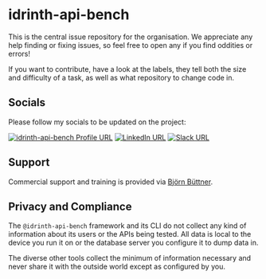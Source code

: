 # idrinth-api-bench

This is the central issue repository for the organisation.
We appreciate any help finding or fixing issues, so feel free to
open any if you find oddities or errors!

If you want to contribute, have a look at the labels, they tell
both the size and difficulty of a task, as well as what repository
to change code in.

## Socials

Please follow my socials to be updated on the project:

[![idrinth-api-bench Profile URL](https://img.shields.io/badge/npm-CB3837?style=for-the-badge&logo=npm&logoColor=white)](https://www.npmjs.com/~idrinth-api-bench)
[![LinkedIn URL](https://img.shields.io/badge/LinkedIn-0077B5?style=for-the-badge&logo=linkedin&logoColor=white)](https://www.linkedin.com/groups/9588634/)
[![Slack URL](https://img.shields.io/badge/Slack-4A154B?style=for-the-badge&logo=slack&logoColor=white)](https://idrinth-api-bench.slack.com/join/shared_invite/zt-2f4zmw2sz-c3etHzCFq3LtZpkR15xXMA#/shared-invite/email)

## Support

Commercial support and training is provided via
[Björn Büttner](https://bjoern-buettner.me).

## Privacy and Compliance

The `@idrinth-api-bench` framework and its CLI do not collect any kind of
information about its users or the APIs being tested. All data is local to
the device you run it on or the database server you configure it to dump data
in.

The diverse other tools collect the minimum of information necessary and
never share it with the outside world except as configured by you.
